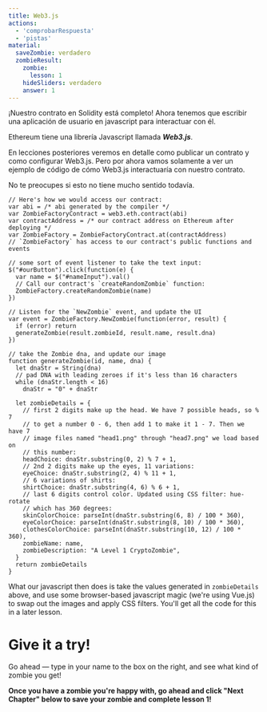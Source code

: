 ```yaml
---
title: Web3.js
actions:
  - 'comprobarRespuesta'
  - 'pistas'
material:
  saveZombie: verdadero
  zombieResult:
    zombie:
      lesson: 1
    hideSliders: verdadero
    answer: 1
---
```

¡Nuestro contrato en Solidity está completo! Ahora tenemos que escribir una aplicación de usuario en javascript para interactuar con él.

Ethereum tiene una librería Javascript llamada ***Web3.js***.

En lecciones posteriores veremos en detalle como publicar un contrato y como configurar Web3.js. Pero por ahora vamos solamente a ver un ejemplo de código de cómo Web3.js interactuaría con nuestro contrato.

No te preocupes si esto no tiene mucho sentido todavía.

    // Here's how we would access our contract:
    var abi = /* abi generated by the compiler */
    var ZombieFactoryContract = web3.eth.contract(abi)
    var contractAddress = /* our contract address on Ethereum after deploying */
    var ZombieFactory = ZombieFactoryContract.at(contractAddress)
    // `ZombieFactory` has access to our contract's public functions and events
    
    // some sort of event listener to take the text input:
    $("#ourButton").click(function(e) {
      var name = $("#nameInput").val()
      // Call our contract's `createRandomZombie` function:
      ZombieFactory.createRandomZombie(name)
    })
    
    // Listen for the `NewZombie` event, and update the UI
    var event = ZombieFactory.NewZombie(function(error, result) {
      if (error) return
      generateZombie(result.zombieId, result.name, result.dna)
    })
    
    // take the Zombie dna, and update our image
    function generateZombie(id, name, dna) {
      let dnaStr = String(dna)
      // pad DNA with leading zeroes if it's less than 16 characters
      while (dnaStr.length < 16)
        dnaStr = "0" + dnaStr
    
      let zombieDetails = {
        // first 2 digits make up the head. We have 7 possible heads, so % 7
        // to get a number 0 - 6, then add 1 to make it 1 - 7. Then we have 7
        // image files named "head1.png" through "head7.png" we load based on
        // this number:
        headChoice: dnaStr.substring(0, 2) % 7 + 1,
        // 2nd 2 digits make up the eyes, 11 variations:
        eyeChoice: dnaStr.substring(2, 4) % 11 + 1,
        // 6 variations of shirts:
        shirtChoice: dnaStr.substring(4, 6) % 6 + 1,
        // last 6 digits control color. Updated using CSS filter: hue-rotate
        // which has 360 degrees:
        skinColorChoice: parseInt(dnaStr.substring(6, 8) / 100 * 360),
        eyeColorChoice: parseInt(dnaStr.substring(8, 10) / 100 * 360),
        clothesColorChoice: parseInt(dnaStr.substring(10, 12) / 100 * 360),
        zombieName: name,
        zombieDescription: "A Level 1 CryptoZombie",
      }
      return zombieDetails
    }
    

What our javascript then does is take the values generated in `zombieDetails` above, and use some browser-based javascript magic (we're using Vue.js) to swap out the images and apply CSS filters. You'll get all the code for this in a later lesson.

# Give it a try!

Go ahead — type in your name to the box on the right, and see what kind of zombie you get!

**Once you have a zombie you're happy with, go ahead and click "Next Chapter" below to save your zombie and complete lesson 1!**